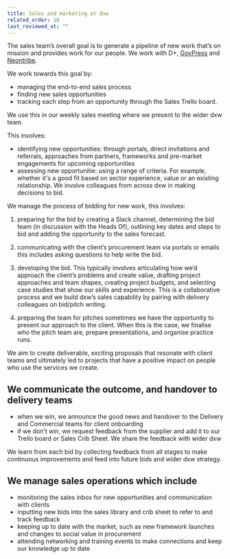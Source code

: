 ```yaml
---
title: Sales and marketing at dxw
related_order: 10
last_reviewed_at: ""
---
```


The sales team’s overall goal is to generate a pipeline of new work that’s on mission and provides work for our people. We work with D+, [GovPress](/govpress-unit/) and [Neontribe](https://www.neontribe.co.uk/). 

We work towards this goal by:

* managing the end-to-end sales process
* finding new sales opportunities
* tracking each step from an opportunity through the Sales Trello board. 

We use this in our weekly sales meeting where we present to the wider dxw team. 

This involves:

* identifying new opportunities: through portals, direct invitations and referrals, approaches from partners, frameworks and pre-market engagements for upcoming opportunities
* assessing new opportunitie: using a range of criteria. For example, whether it's a good fit based on sector experience, value or an existing relationship. We involve colleagues from across dxw in making decisions to bid. 

We manage the process of bidding for new work, this involves:

1. preparing for the bid by creating a Slack channel, determining the bid team (in discussion with the Heads Of), outlining key dates and steps to bid and adding the opportunity to the sales forecast. 

2. communicating with the client’s procurement team via portals or emails this includes asking questions to help write the bid.

3. developing the bid. This typically involves articulating how we’d approach the client’s problems and create value, drafting project approaches and team shapes, creating project budgets, and selecting case studies that show our skills and experience. This is a collaborative process and we build dxw’s sales capability by pairing with delivery colleagues on bid/pitch writing.

4. preparing the team for pitches sometimes we have the opportunity to present our approach to the client. When this is the case, we finalise who the pitch team are, prepare presentations, and organise practice runs.

We aim to create deliverable, exciting proposals that resonate with client teams and ultimately led to projects that have a positive impact on people who use the services we create. 

## We communicate the outcome, and handover to delivery teams

* when we win, we announce the good news and handover to the Delivery and Commercial teams for client onboarding
* if we don’t win, we request feedback from the supplier and add it to our Trello board or Sales Crib Sheet. We share the feedback with wider dxw 

We learn from each bid by collecting feedback from all stages to make continuous improvements and feed into future bids and wider dxw strategy.

## We manage sales operations which include 

* monitoring the sales inbox for new opportunities and communication with clients
* inputting new bids into the sales library and crib sheet to refer to and track feedback 
* keeping up to date with the market, such as new framework launches and changes to social value in procurement
* attending networking and training events to make connections and keep our knowledge up to date
